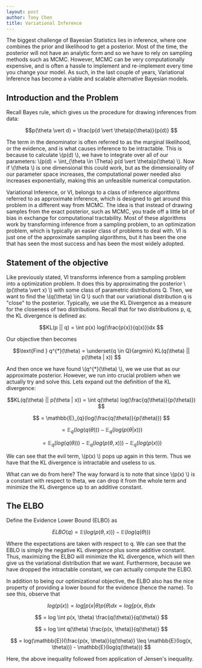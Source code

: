 ```yaml
---
layout: post
author: Tony Chen
title: Variational Inference
---
```


The biggest challenge of Bayesian Statistics lies in inference, where one combines the prior and likelihood to get a posterior.  Most of the time, the posterior will not have an analytic form and so we have to rely on sampling methods such as MCMC.  However, MCMC can be very computationally expensive, and is often a hassle to implement and re-implement every time you change your model.  As such, in the last couple of years, Variational Inference has become a viable and scalable alternative Bayesian models.

## Introduction and the Problem

Recall Bayes rule, which gives us the procedure for drawing inferences from data:

$$p(\theta \vert d) = \frac{p(d \vert \theta)p(\theta)}{p(d)} $$

The term in the denominator is often referred to as the marginal likelihood, or the evidence, and is what causes inference to be intractable.  This is because to calculate \\(p(d) \\), we have to integrate over all of our parameters:  \\(p(d) = \int_{\theta \in \Theta} p(d \vert \theta)p(\theta) \\).  Now if \\(\theta \\) is one dimensional this could work, but as the dimensionality of our parameter space increases, the computational power needed also increases exponentially, making this an unfeasible numerical computation.

Variational Inference, or VI, belongs to a class of inference algorithms referred to as approximate inference, which is designed to get around this problem in a different way from MCMC.  The idea is that instead of drawing samples from the exact posterior, such as MCMC, you trade off a little bit of bias in exchange for computational tractability.  Most of these algorithms work by transforming inference from a sampling problem, to an optimization problem, which is typically an easier class of problems to deal with.  VI is just one of the approximate sampling algorithms, but it has been the one that has seen the most success and has been the most widely adopted.

## Statement of the objective

Like previously stated, VI transforms inference from a sampling problem into a optimization problem.  It does this by approximating the posterior \\(p(\theta \vert x) \\) with some class of parametric distributions Q.  Then, we want to find the \\(q(\theta) \in Q \\) such that our variational distribution q is "close" to the posterior.  Typically, we use the KL Divergence as a measure for the closeness of two distributions.  Recall that for two distributions p, q, the KL divergence is defined as:

$$KL(p || q) = \int p(x) log(\frac{p(x)}{q(x)})dx $$

Our objective then becomes

$$\text{Find } q^{*}(\theta) = \underset{q \in Q}{argmin} KL(q(\theta) || p(\theta | x)) $$

And then once we have found \\(q^{*}(\theta) \\), we we use that as our approximate posterior.  However, we run into crucial problem when we actually try and solve this.  Lets expand out the definition of the KL divergence:

$$KL(q(\theta) || p(\theta | x)) = \int q(\theta) log(\frac{q(\theta)}{p(\theta)}) $$

$$ = \mathbb{E}_{q}(log(\frac{q(\theta)}{p(\theta)}) $$

$$ = \mathbb{E}_{q}(log(q(\theta))) - \mathbb{E}_{q}(log(p(\theta| x))) $$

$$ = \mathbb{E}_{q}(log(q(\theta))) - \mathbb{E}_{q}(log(p(\theta, x))) - \mathbb{E}_{q}(log(p(x))) $$

We can see that the evil term, \\(p(x) \\) pops up again in this term.  Thus we have that the KL divergence is intractable and useless to us.  

What can we do from here?  The way forward is to note that since \\(p(x) \\) is a constant with respect to theta, we can drop it from the whole term and minimize the KL divergence up to an additive constant.

## The ELBO

Define the Evidence Lower Bound (ELBO) as

$$ELBO(q) = \mathbb{E}(log(p(\theta,x))) - \mathbb{E}(log(q(\theta))) $$

Where the expectations are taken with respect to q.  We can see that the EBLO is simply the negative KL divergence plus some additive constant.  Thus, maximizing the ELBO will minimize the KL divergence, which will then give us the variational distribution that we want.  Furthermore, because we have dropped the intractable constant, we can actually compute the ELBO.  

In addition to being our optimizational objective, the ELBO also has the nice property of providing a lower bound for the evidence (hence the name).  To see this, observe that

$$log(p(x)) = log \int p(x\vert \theta)p(\theta)dx = log \int p(x, \theta)dx $$

$$ = log \int p(x, \theta) \frac{q(\theta)}{q(\theta)} $$

$$ = log \int q(\theta) \frac{p(x, \theta)}{q(\theta)} $$

$$ = log(\mathbb{E})(\frac{p(x, \theta)}{q(\theta)} \leq \mathbb{E}(log(x, \theta))) - \mathbb{E}(log(q(\theta))) $$

Here, the above inequality followed from application of Jensen's inequality.


